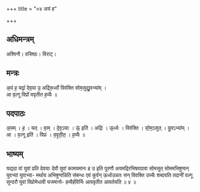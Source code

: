 +++
title = "०४ अयं ह"

+++
## अधिमन्त्रम्
अश्विनौ। वसिष्ठः। विराट्।

## मन्त्रः
अ॒यं ह॒ यद्वां॑ देव॒या उ॒ अद्रि॑रू॒र्ध्वो विव॑क्ति सोम॒सुद्यु॒वभ्या॑म् ।  
आ व॒ल्गू विप्रो॑ ववृतीत ह॒व्यैः ॥

## पदपाठः
अ॒यम् । ह॒ । यत् । वा॒म् । दे॒व॒ऽयाः । ऊं॒ इति॑ । अद्रिः॑ । ऊ॒र्ध्वः । विव॑क्ति । सो॒म॒ऽसुत् । यु॒वऽभ्या॑म् ।  
आ । व॒ल्गू इति॑ । विप्रः॑ । व॒वृ॒ती॒त॒ । ह॒व्यैः ॥

## भाष्यम्
यद्यदा वां युवां प्रति देवयाः देवौ युवां कामयमानः ह उ इति पूरणौ अयमद्रिरभिषवग्रावा सोमसुत् सोममभिषुण्वन् युवभ्यां युवाभ्या- मर्थाय अभिषुण्वन्निति संबन्धः एवं कुर्वन् ऊर्ध्वउन्नतः सन् विवक्ति उच्चैः शब्दयति तदानीं वल्गू सुन्दरौ युवां विप्रोमेधावी यजमानो- हव्यैर्हविर्भिः आववृतीत आवर्तयति ॥ ४ ॥